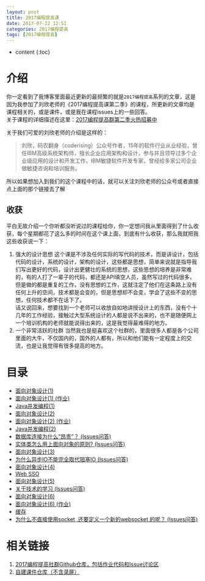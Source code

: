 ```yaml
---
layout: post
title: 2017编程提高课
date: 2017-07-22 12:51
categories: 2017编程提高
tags: [2017编程提高]
---
```


* content
{:toc}

# 介绍
你一定看到了我博客里面最近更新的最频繁的就是`2017编程提高`系列的文章，这是因为我参加了刘欣老师的《2017编程提高课第二季》的课程，所更新的文章均是课程相关的，或是课件，或是我在课程issues上的一些回答。  
关于课程的详细描述在这里：[2017编程提高群第二季火热招募中](https://mp.weixin.qq.com/s/M9bp-M4SmNOSikMj6FoW-A)

关于我们可爱的刘欣老师的介绍是这样的：  
> 刘欣，码农翻身（coderising）公众号作者，15年的软件行业从业经验，曾任IBM高级系统架构师，擅长企业应用架构和设计，参与并且领导过多个企业级应用的设计和开发工作，IBM敏捷软件开发专家，曾经给多家公司企业做敏捷咨询和培训服务。

所以如果想加入到我们的这个课程中的话，就可以关注刘欣老师的公众号或者直接点上面的那个链接去了解

## 收获
平白无故介绍一个你听都没听说过的课程给你，你一定想问我从里面得到了什么收获，每个星期都花了这么多的时间在这个课上面，到底有什么收获，那么我就把我这些收获说一下：
1. 强大的设计思想
这个课是不涉及任何实际的写代码的技术，而是讲设计，包括代码的设计，系统的设计，架构的设计，这些都是思想，简单来说就是指导我们写出更好的代码，设计出更健壮的系统的思想，这些思想的培养是非常难的，有的人打了一辈子的代码，都还是API填空人员，虽然写过的代码很多，但是做的都是重复的工作，没有思想的工作，这就注定了他们在这条路上没有任何上升的空间，技术都是会变的，但是思想却不会变，学会了这些不变的思想，任何技术都不在话下了。  
话又说回来，想要找到一个老师可以收放自如地讲授设计上的东西，没有个十几年的工作经验，接触过大型系统设计的人都是说不出来的，也不是随便网上一个培训机构的老师就能说得出来的，这是我觉得最难得的地方。
2. 一个非常活跃的社群
当然我也是挺喜欢这个社群的，里面很多人都是各个公司里面的大牛，不仅国内的，国外的人都有，所以和他们能有一定程度上的交流，也是让我觉得有很多提高的地方。

# 目录
- [面向对象设计(1) ](http://lanyuanxiaoyao.com/2017/06/14/ood-1/)
- [面向对象设计(1) (作业) ](http://lanyuanxiaoyao.com/2017/06/15/srp/)
- [Java并发编程(1) ](http://lanyuanxiaoyao.com/2017/06/15/concurrent-program/)
- [面向对象设计(2) ](http://lanyuanxiaoyao.com/2017/06/18/ocp/)
- [面向对象设计(2) (作业) ](http://lanyuanxiaoyao.com/2017/06/19/ocp-homework/)
- [Java并发编程(2)](http://lanyuanxiaoyao.com/2017/06/21/concurrent-program-2/)
- [数据库连接为什么“昂贵”？ (Issues问答)](http://lanyuanxiaoyao.com/2017/06/25/why-database-connection-expensive/)
- [实体类怎么用上面向对象的原则? (Issues问答)](http://lanyuanxiaoyao.com/2017/06/25/how-class-use-ood/)
- [面向对象设计(3) ](http://lanyuanxiaoyao.com/2017/06/26/ood-3/)
- [为什么异步IO不能完全取代阻塞IO (Issues问答)](http://lanyuanxiaoyao.com/2017/06/26/block-vs-unblock/)
- [面向对象设计(4)](http://lanyuanxiaoyao.com/2017/07/04/ood-4/)
- [Web SSO ](http://lanyuanxiaoyao.com/2017/07/07/sso/)
- [面向对象设计(5) ](http://lanyuanxiaoyao.com/2017/07/10/ood-5/)
- [关于技术的学习 (Issues问答)](http://lanyuanxiaoyao.com/2017/07/12/about-study/)
- [面向对象设计(6) ](http://lanyuanxiaoyao.com/2017/07/20/design-pattern-1/)
- [面向对象设计(6) (作业) ](http://lanyuanxiaoyao.com/2017/07/21/builder-homework/)
- [缓存](http://lanyuanxiaoyao.com/2017/07/21/cache/)
- [为什么不直接使用socket ,还要定义一个新的websocket 的呢？ (Issues问答)](http://lanyuanxiaoyao.com/2017/07/22/websocket-socket/)

# 相关链接
1. [2017编程提高社群Github仓库，包括作业代码和Issue讨论区](https://github.com/onlyliuxin/coding2017)
2. [自建课件仓库（不含录屏）](https://github.com/lanyuanxiaoyao/2017CodingDocument)